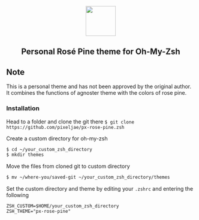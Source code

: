 <p align="center">
    <img src="https://github.com/rose-pine/rose-pine-theme/raw/main/assets/icon.png" width="80" />
    <h2 align="center">Personal Rosé Pine theme for Oh-My-Zsh</h2>
</p>

## Note
This is a personal theme and has not been approved by the original author.  It combines the functions of agnoster theme with the colors of rose pine.

### Installation
Head to a folder and clone the git there
`$ git clone https://github.com/pixeljae/px-rose-pine.zsh`

Create a custom directory for oh-my-zsh
```zsh
$ cd ~/your_custom_zsh_directory
$ mkdir themes
```

Move the files from cloned git to custom directory
```zsh
$ mv ~/where-you/saved-git ~/your_custom_zsh_directory/themes
```

Set the custom directory and theme by editing your `.zshrc` and entering the following
```
ZSH_CUSTOM=$HOME/your_custom_zsh_directory
ZSH_THEME="px-rose-pine"
```


